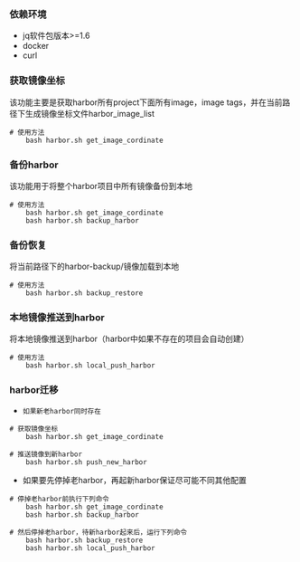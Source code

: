 ### 依赖环境

- jq软件包版本>=1.6
- docker
- curl

### 获取镜像坐标

该功能主要是获取harbor所有project下面所有image，image tags，并在当前路径下生成镜像坐标文件harbor_image_list

```shell
# 使用方法
	bash harbor.sh get_image_cordinate
```

### 备份harbor

该功能用于将整个harbor项目中所有镜像备份到本地

```shell
# 使用方法
	bash harbor.sh get_image_cordinate
	bash harbor.sh backup_harbor
```

### 备份恢复

将当前路径下的harbor-backup/镜像加载到本地

```shell
# 使用方法
	bash harbor.sh backup_restore
```

### 本地镜像推送到harbor

将本地镜像推送到harbor（harbor中如果不存在的项目会自动创建）

```shell
# 使用方法
	bash harbor.sh local_push_harbor
```

### harbor迁移

- `如果新老harbor同时存在`

```shell
# 获取镜像坐标
	bash harbor.sh get_image_cordinate

# 推送镜像到新harbor
	bash harbor.sh push_new_harbor
```

- 如果要先停掉老harbor，再起新harbor保证尽可能不同其他配置

```shell
# 停掉老harbor前执行下列命令
	bash harbor.sh get_image_cordinate
	bash harbor.sh backup_harbor

# 然后停掉老harbor，待新harbor起来后，运行下列命令
	bash harbor.sh backup_restore
	bash harbor.sh local_push_harbor
```


